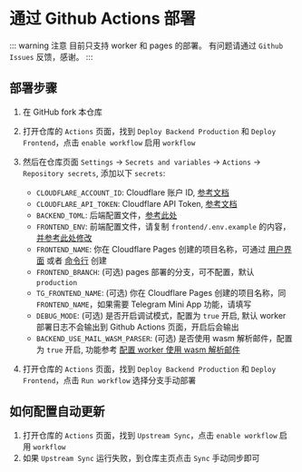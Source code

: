 # 通过 Github Actions 部署

::: warning 注意
目前只支持 worker 和 pages 的部署。
有问题请通过 `Github Issues` 反馈，感谢。
:::

## 部署步骤

1. 在 GitHub fork 本仓库

2. 打开仓库的 `Actions` 页面，找到 `Deploy Backend Production` 和 `Deploy Frontend`，点击 `enable workflow` 启用 `workflow`

3. 然后在仓库页面 `Settings` -> `Secrets and variables` -> `Actions` -> `Repository secrets`, 添加以下 `secrets`:

   - `CLOUDFLARE_ACCOUNT_ID`: Cloudflare 账户 ID, [参考文档](https://developers.cloudflare.com/workers/wrangler/ci-cd/#cloudflare-account-id)
   - `CLOUDFLARE_API_TOKEN`: Cloudflare API Token, [参考文档](https://developers.cloudflare.com/workers/wrangler/ci-cd/#api-token)
   - `BACKEND_TOML`: 后端配置文件，[参考此处](/zh/guide/cli/worker.html#修改-wrangler-toml-配置文件)
   - `FRONTEND_ENV`: 前端配置文件，请复制 `frontend/.env.example` 的内容，[并参考此处修改](/zh/guide/cli/pages.html)
   - `FRONTEND_NAME`: 你在 Cloudflare Pages 创建的项目名称，可通过 [用户界面](https://cf-mail-docs.hatoolset.com/zh/guide/ui/pages.html) 或者 [命令行](https://cf-mail-docs.hatoolset.com/zh/guide/cli/pages.html) 创建
   - `FRONTEND_BRANCH`: (可选) pages 部署的分支，可不配置，默认 `production`
   - `TG_FRONTEND_NAME`: (可选) 你在 Cloudflare Pages 创建的项目名称，同 `FRONTEND_NAME`，如果需要 Telegram Mini App 功能，请填写
   - `DEBUG_MODE`: (可选) 是否开启调试模式，配置为 `true` 开启, 默认 worker 部署日志不会输出到 Github Actions 页面，开启后会输出
   - `BACKEND_USE_MAIL_WASM_PARSER`: (可选) 是否使用 wasm 解析邮件，配置为 `true` 开启, 功能参考 [配置 worker 使用 wasm 解析邮件](/zh/guide/feature/mail_parser_wasm_worker)

4. 打开仓库的 `Actions` 页面，找到 `Deploy Backend Production` 和 `Deploy Frontend`，点击 `Run workflow` 选择分支手动部署

## 如何配置自动更新

1. 打开仓库的 `Actions` 页面，找到 `Upstream Sync`，点击 `enable workflow` 启用 `workflow`
2. 如果 `Upstream Sync` 运行失败，到仓库主页点击 `Sync` 手动同步即可
